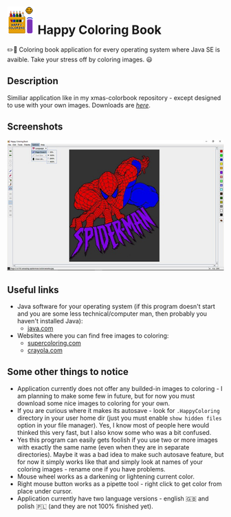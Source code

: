 # ![](https://github.com/tstamborski/happy-coloring-book/blob/main/HappyColoring/src/happycoloring/icons/coloring64.png) Happy Coloring Book
✏️🎨 Coloring book application for every operating system where Java SE is avaible. Take your stress off by coloring images. 😃

## Description
Similiar application like in my xmas-colorbook repository - except designed to use with your own images. Downloads are [*here*](https://github.com/tstamborski/happy-coloring-book/releases/download/v0.5/HappyColoring.jar).

## Screenshots
![](screenshot.jpg)

## Useful links
* Java software for your operating system (if this program doesn't start and you are some less technical/computer man, then probably you haven't installed Java):
  - [java.com](https://www.java.com/download)
* Websites where you can find free images to coloring:
  - [supercoloring.com](https://www.supercoloring.com)
  - [crayola.com](https://www.crayola.com/featured/free-coloring-pages/)

## Some other things to notice
* Application currently does not offer any builded-in images to coloring - I am planning to make some few in future,
but for now you must download some nice images to coloring for your own.
* If you are curious where it makes its autosave - look for `.HappyColoring` directory in your user home dir (just
you must enable `show hidden files` option in your file manager). Yes, I know most of people here would thinked this
very fast, but I also know some who was a bit confused.
* Yes this program can easily gets foolish if you use two or more images with exactly the same name (even when they are
in separate directories). Maybe it was a bad idea to make such autosave feature, but for now it simply works like that and
simply look at names of your coloring images - rename one if you have problems.
* Mouse wheel works as a darkening or lightening current color.
* Right mouse button works as a pipette tool - right click to get color from place under cursor.
* Application currently have two language versions - english 🇬🇧 and polish 🇵🇱 (and they are not 100% finished yet).
